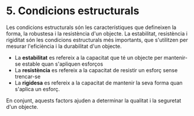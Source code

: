 # 5. Condicions estructurals

Les condicions estructurals són les característiques que defineixen la forma, la robustesa i la resistència d'un objecte. La estabilitat, resistència i rigiditat són les condicions estructurals més importants, que s'utilitzen per mesurar l'eficiència i la durabilitat d'un objecte.

- La **estabilitat** es refereix a la capacitat que té un objecte per mantenir-se estable quan s'apliquen esforços
- La **resistència** es refereix a la capacitat de resistir un esforç sense trencar-se
- La **rigidesa** es refereix a la capacitat de mantenir la seva forma quan s'aplica un esforç.

En conjunt, aquests factors ajuden a determinar la qualitat i la seguretat d'un objecte.